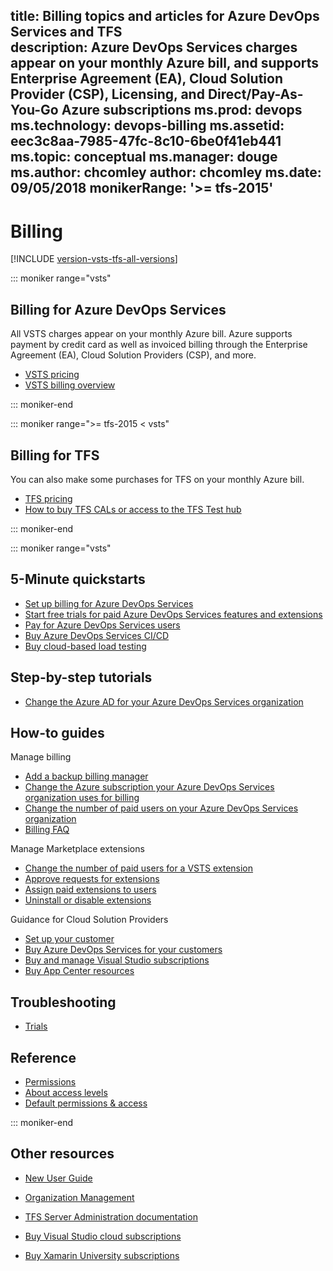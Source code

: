 title: Billing topics and articles for Azure DevOps Services and TFS  
description: Azure DevOps Services charges appear on your monthly Azure bill, and supports Enterprise Agreement (EA), Cloud Solution Provider (CSP), Licensing, and Direct/Pay-As-You-Go Azure subscriptions
ms.prod: devops
ms.technology: devops-billing
ms.assetid: eec3c8aa-7985-47fc-8c10-6be0f41eb441
ms.topic: conceptual
ms.manager: douge
ms.author: chcomley
author: chcomley
ms.date: 09/05/2018
monikerRange: '>= tfs-2015'
---

# Billing

[!INCLUDE [version-vsts-tfs-all-versions](../../_shared/version-vsts-tfs-all-versions.md)]

::: moniker range="vsts"

## Billing for Azure DevOps Services

All VSTS charges appear on your monthly Azure bill. Azure supports payment by credit card as well as invoiced billing through the Enterprise Agreement (EA), Cloud Solution Providers (CSP), and more.

* [VSTS pricing](https://azure.microsoft.com/pricing/details/visual-studio-team-services/)
* [VSTS billing overview](overview.md)

::: moniker-end

::: moniker range=">= tfs-2015 < vsts"

## Billing for TFS

You can also make some purchases for TFS on your monthly Azure bill.

* [TFS pricing](https://visualstudio.microsoft.com/team-services/tfs-pricing/)
* [How to buy TFS CALs or access to the TFS Test hub](buy-access-tfs-test-hub.md)

::: moniker-end

::: moniker range="vsts"

## 5-Minute quickstarts

* [Set up billing for Azure DevOps Services](set-up-billing-for-your-organization-vs.md)
* [Start free trials for paid Azure DevOps Services features and extensions](try-additional-features-vs.md)
* [Pay for Azure DevOps Services users](buy-basic-access-add-users.md)
* [Buy Azure DevOps Services CI/CD](buy-more-build-vs.md)
* [Buy cloud-based load testing](buy-load-testing-vs.md)

## Step-by-step tutorials

* [Change the Azure AD for your Azure DevOps Services organization](change-azure-subscription.md)

## How-to guides

Manage billing

* [Add a backup billing manager](add-backup-billing-managers.md)
* [Change the Azure subscription your Azure DevOps Services organization uses for billing](change-azure-subscription.md)
* [Change the number of paid users on your Azure DevOps Services organization](reduce-cancel-paid-vsts-users.md)
* [Billing FAQ](vsts-billing-faq.md)

Manage Marketplace extensions

* [Change the number of paid users for a VSTS extension](change-number-paid-extension-users.md)
* [Approve requests for extensions](../../marketplace/approve-extensions.md?toc=/vsts/billing/toc.json&bc=/vsts/billing/breadcrumb/toc.json&view=vsts)
* [Assign paid extensions to users](../../marketplace/assign-paid-extensions.md?toc=/vsts/billing/toc.json&bc=/vsts/billing/breadcrumb/toc.json&view=vsts)
* [Uninstall or disable extensions](../../marketplace/uninstall-disable-extensions.md?toc=/vsts/billing/toc.json&bc=/vsts/billing/breadcrumb/toc.json&view=vsts)

Guidance for Cloud Solution Providers

* [Set up your customer](csp/set-up-csp-customer.md)
* [Buy Azure DevOps Services for your customers](csp/buy-csp-vsts.md)
* [Buy and manage Visual Studio subscriptions](https://docs.microsoft.com/visualstudio/subscriptions/vscloud-csp)
* [Buy App Center resources](csp/buy-vs-app-center.md)

## Troubleshooting

* [Trials](faq-extension-trials.md)

## Reference

* [Permissions](../security/index.md?toc=/vsts/billing/toc.json&bc=/vsts/billing/breadcrumb/toc.json&view=vsts)
* [About access levels](../security/access-levels.md?toc=/vsts/billing/toc.json&bc=/vsts/billing/breadcrumb/toc.json&view=vsts)
* [Default permissions & access](../security/permissions-access.md?toc=/vsts/billing/toc.json&bc=/vsts/billing/breadcrumb/toc.json&view=vsts)

::: moniker-end

## Other resources

* [New User Guide](../../user-guide/index.yml)

* [Organization Management](../accounts/index.md)

* [TFS Server Administration documentation](https://docs.microsoft.com/tfs/server/index?view=vsts)

* [Buy Visual Studio cloud subscriptions](https://docs.microsoft.com/visualstudio/subscriptions/vscloud-overview)
* [Buy Xamarin University subscriptions](xamarin-univ.md)
